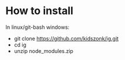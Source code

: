 # How to install
In linux/git-bash windows:<br/>

* git clone https://github.com/kidszonk/ig.git
* cd ig
* unzip node_modules.zip
